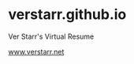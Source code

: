 verstarr.github.io
==================

Ver Starr's Virtual Resume

<a href="www.verstarr.net">www.verstarr.net</a>
